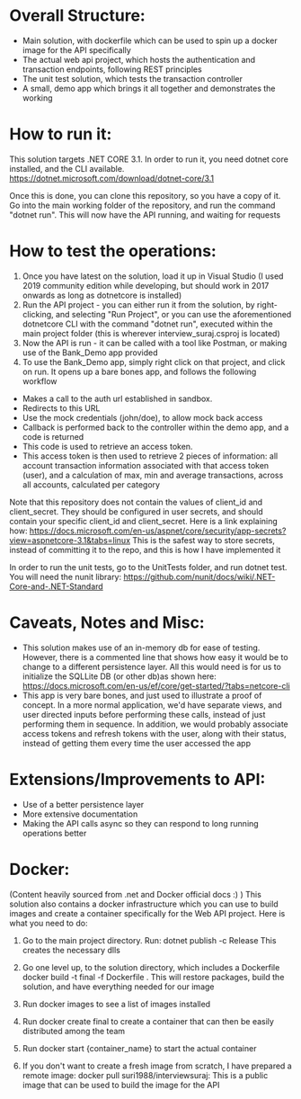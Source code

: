 # Overall Structure:
- Main solution, with dockerfile which can be used to spin up a docker image for the API specifically
- The actual web api project, which hosts the authentication and transaction endpoints, following REST principles
- The unit test solution, which tests the transaction controller
- A small, demo app which brings it all together and demonstrates the working

# How to run it:
This solution targets .NET CORE 3.1. In order to run it, you need dotnet core installed, and the CLI available. 
https://dotnet.microsoft.com/download/dotnet-core/3.1

Once this is done, you can clone this repository, so you have a copy of it. Go into the main working folder of the repository, and run the command "dotnet run". This will now have the API running, and waiting for requests

# How to test the operations:
1. Once you have latest on the solution, load it up in Visual Studio (I used 2019 community edition while developing, but should work in 2017 onwards as long as dotnetcore is installed)
2. Run the API project - you can either run it from the solution, by right-clicking, and selecting "Run Project", or you can use the aforementioned dotnetcore CLI with the command "dotnet run", executed within the main project folder (this is wherever interview_suraj.csproj is located)
3. Now the API is run - it can be called with a tool like Postman, or making use of the Bank_Demo app provided
4. To use the Bank_Demo app, simply right click on that project, and click on run. It opens up a bare bones app, and follows the following workflow
  - Makes a call to the auth url established in sandbox. 
  - Redirects to this URL
  - Use the mock credentials (john/doe), to allow mock back access
  - Callback is performed back to the controller within the demo app, and a code is returned
  - This code is used to retrieve an access token.
  - This access token is then used to retrieve 2 pieces of information: all account transaction information associated with that access token (user), and a calculation of max, min and average transactions, across all accounts, calculated per category

Note that this repository does not contain the values of client_id and client_secret. They should be configured in user secrets, and should contain your specific client_id and client_secret. Here is a link explaining how:
https://docs.microsoft.com/en-us/aspnet/core/security/app-secrets?view=aspnetcore-3.1&tabs=linux
This is the safest way to store secrets, instead of committing it to the repo, and this is how I have implemented it

In order to run the unit tests, go to the UnitTests folder, and run dotnet test. You will need the nunit library: 
https://github.com/nunit/docs/wiki/.NET-Core-and-.NET-Standard

# Caveats, Notes and Misc: 
- This solution makes use of an in-memory db for ease of testing. However, there is a commented line that shows how easy it would be to change to a different persistence layer. All this would need is for us to initialize the SQLLite DB (or other db)as shown here: https://docs.microsoft.com/en-us/ef/core/get-started/?tabs=netcore-cli
- This app is very bare bones, and just used to illustrate a proof of concept. In a more normal application, we'd have separate views, and user directed inputs before performing these calls, instead of just performing them in sequence. In addition, we would probably associate access tokens and refresh tokens with the user, along with their status, instead of getting them every time the user accessed the app

# Extensions/Improvements to API:
- Use of a better persistence layer
- More extensive documentation 
- Making the API calls async so they can respond to long running operations better

# Docker:
(Content heavily sourced from .net and Docker official docs :) )
This solution also contains a docker infrastructure which you can use to build images and create a container specifically for the Web API project. Here is what you need to do:
1) Go to the main project directory. 
Run: dotnet publish -c Release
This creates the necessary dlls

2) Go one level up, to the solution directory, which includes a Dockerfile
docker build -t final -f Dockerfile .
This will restore packages, build the solution, and have everything needed for our image

3) Run docker images to see a list of images installed

4) Run docker create final to create a container that can then be easily distributed among the team

5) Run docker start {container_name} to start the actual container

6) If you don't want to create a fresh image from scratch, I have prepared a remote image:
docker pull suri1988/interviewsuraj: This is a public image that can be used to build the image for the API



